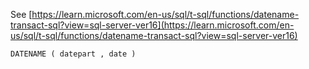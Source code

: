 See [https://learn.microsoft.com/en-us/sql/t-sql/functions/datename-transact-sql?view=sql-server-ver16](https://learn.microsoft.com/en-us/sql/t-sql/functions/datename-transact-sql?view=sql-server-ver16)
```
DATENAME ( datepart , date )
```
